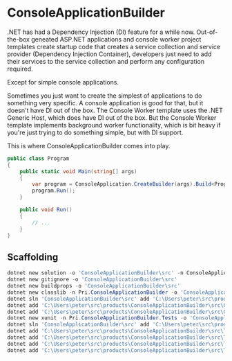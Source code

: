 # ConsoleApplicationBuilder

.NET has had a Dependency Injection (DI) feature for a while now. Out-of-the-box geneated ASP.NET applications and console worker project templates create startup code that creates a service collection and service provider (Dependency Injection Container), developers just need to add their services to the service collection and perform any configuration required.

Except for simple console applications.

Sometimes you just want to create the simplest of applications to do something very specific. A console application is good for that, but it doesn't have DI out of the box. The Console Worker template uses the .NET Generic Host, which does have DI out of the box. But the Console Worker template implements background worker functionality, which is bit heavy if you're just trying to do something simple, but with DI support.

This is where ConsoleApplicationBuilder comes into play.

```csharp
public class Program
{
	public static void Main(string[] args)
	{
	    var program = ConsoleApplication.CreateBuilder(args).Build<Program>();
        program.Run();
	}

    public void Run()
    {
        // ...
    }
}
```

## Scaffolding

```powershell
dotnet new solution -o 'ConsoleApplicationBuilder\src' -n ConsoleApplicationBuilder
dotnet new gitignore -o 'ConsoleApplicationBuilder\src'
dotnet new buildprops -o 'ConsoleApplicationBuilder\src'
dotnet new classlib -n Pri.ConsoleApplicationBuilder -o 'ConsoleApplicationBuilder\src\Pri.ConsoleApplicationBuilder' --framework net8.0 --language 'C#'
dotnet sln 'ConsoleApplicationBuilder\src' add 'C:\Users\peter\src\products\ConsoleApplicationBuilder\src\ConsoleApplicationBuilder'
dotnet add 'C:\Users\peter\src\products\ConsoleApplicationBuilder\src\ConsoleApplicationBuilder' package 'Microsoft.Extensions.Hosting'
dotnet add 'C:\Users\peter\src\products\ConsoleApplicationBuilder\src\ConsoleApplicationBuilder' package 'Microsoft.Extensions.Http'
dotnet new xunit -n Pri.ConsoleApplicationBuilder.Tests -o 'ConsoleApplicationBuilder\src\Pri.ConsoleApplicationBuilder.Tests' --framework net8.0 --language 'C#'
dotnet sln 'ConsoleApplicationBuilder\src' add 'C:\Users\peter\src\products\ConsoleApplicationBuilder\src\Tests'
dotnet add 'C:\Users\peter\src\products\ConsoleApplicationBuilder\src\Tests' package 'Moq'
dotnet add 'C:\Users\peter\src\products\ConsoleApplicationBuilder\src\Tests' reference 'C:\Users\peter\src\products\ConsoleApplicationBuilder\src\ConsoleApplicationBuilder'
dotnet add 'C:\Users\peter\src\products\ConsoleApplicationBuilder\src\Tests' package 'xunit'
dotnet add 'C:\Users\peter\src\products\ConsoleApplicationBuilder\src\Tests' package 'xunit.runner.visualstudio'
```
